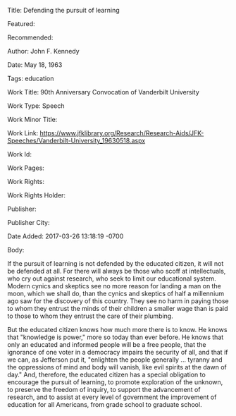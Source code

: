 Title: Defending the pursuit of learning

Featured: 

Recommended: 

Author: John F. Kennedy

Date: May 18, 1963

Tags: education

Work Title: 90th Anniversary Convocation of Vanderbilt University

Work Type: Speech

Work Minor Title:  

Work Link: https://www.jfklibrary.org/Research/Research-Aids/JFK-Speeches/Vanderbilt-University_19630518.aspx

Work Id:  

Work Pages:  

Work Rights:  

Work Rights Holder:  

Publisher:  

Publisher City:  

Date Added: 2017-03-26 13:18:19 -0700

Body:

If the pursuit of learning is not defended by the educated citizen, it will not be defended at all. For there will always be those who scoff at intellectuals, who cry out against research, who seek to limit our educational system. Modern cynics and skeptics see no more reason for landing a man on the moon, which we shall do, than the cynics and skeptics of half a millennium ago saw for the discovery of this country. They see no harm in paying those to whom they entrust the minds of their children a smaller wage than is paid to those to whom they entrust the care of their plumbing. 

But the educated citizen knows how much more there is to know. He knows that "knowledge is power," more so today than ever before. He knows that only an educated and informed people will be a free people, that the ignorance of one voter in a democracy impairs the security of all, and that if we can, as Jefferson put it, "enlighten the people generally ... tyranny and the oppressions of mind and body will vanish, like evil spirits at the dawn of day." And, therefore, the educated citizen has a special obligation to encourage the pursuit of learning, to promote exploration of the unknown, to preserve the freedom of inquiry, to support the advancement of research, and to assist at every level of government the improvement of education for all Americans, from grade school to graduate school.

